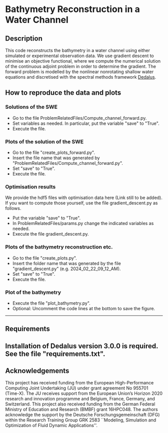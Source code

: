 # Bathymetry Reconstruction in a Water Channel

## Description
This code reconstructs the bathymetry in a water channel using either simulated or experimental observation data. We use gradient descent to minimise an objective functional, where we compute the numerical solution of the continuous adjoint problem in order to determine the gradient. The forward problem is modelled by the nonlinear nonrotating shallow water equations and discretised with the spectral methods framework [Dedalus](https://dedalus-project.org/).
## How to reproduce the data and plots
### Solutions of the SWE
- Go to the file ProblemRelatedFiles/Compute_channel_forward.py.
- Set variables as needed. In particular, put the variable "save" to "True".
- Execute the file.
### Plots of the solution of the SWE
- Go to the file "create_plots_forward.py".
- Insert the file name that was generated by "ProblemRelatedFiles/Compute_channel_forward.py".
- Set "save" to "True".
- Execute the file.
### Optimisation results
We provide the hdf5 files with optimisation data here (Link still to be added). If you want to compute those yourself, use the file gradient_descent.py as follows.
- Put the variable "save" to "True".
- In ProblemRelatedFiles/params.py change the indicated variables as needed.
- Execute the file gradient_descent.py.
### Plots of the bathymetry reconstruction etc.
- Go to the file "create_plots.py".
- Insert the folder name that was generated by the file "gradient_descent.py" (e.g. 2024_02_22_09_12_AM).
- Set "save" to "True".
- Execute the file.
### Plot of the bathymetry
- Execute the file "plot_bathymetry.py".
- Optional: Uncomment the code lines at the bottom to save the figure.
-------------
## Requirements
Installation of Dedalus version 3.0.0 is required. See the file "requirements.txt".
------------
## Acknowledgements
This project has received funding from the European High-Performance Computing Joint Undertaking (JU) under grant agreement No 955701 (Time-X). The JU receives support from the European Union’s Horizon 2020 research and innovation programme and Belgium, France, Germany, and Switzerland. This project also received funding from the German Federal Ministry of Education and Research (BMBF) grant 16HPC048.
The authors acknowledge the support by the Deutsche Forschungsgemeinschaft (DFG) within the Research Training Group GRK 2583 ``Modeling, Simulation and Optimization of Fluid Dynamic Applications''.
